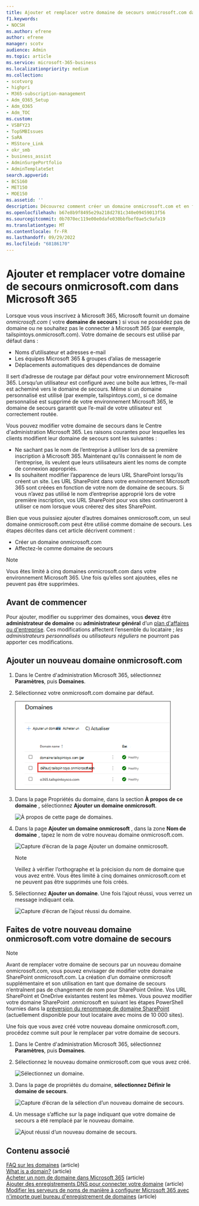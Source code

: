 ```yaml
---
title: Ajouter et remplacer votre domaine de secours onmicrosoft.com dans Microsoft 365
f1.keywords:
- NOCSH
ms.author: efrene
author: efrene
manager: scotv
audience: Admin
ms.topic: article
ms.service: microsoft-365-business
ms.localizationpriority: medium
ms.collection:
- scotvorg
- highpri
- M365-subscription-management
- Adm_O365_Setup
- Adm_O365
- Adm_TOC
ms.custom:
- VSBFY23
- TopSMBIssues
- SaRA
- MSStore_Link
- okr_smb
- business_assist
- AdminSurgePortfolio
- AdminTemplateSet
search.appverid:
- BCS160
- MET150
- MOE150
ms.assetid: ''
description: Découvrez comment créer un domaine onmicrosoft.com et en faire votre nouveau domaine de secours.
ms.openlocfilehash: b67e8b9f8495e29a218d2781c340e09459013f56
ms.sourcegitcommit: 0b7070ec119e00e0dafe030bbfbef0ae5c9afa19
ms.translationtype: MT
ms.contentlocale: fr-FR
ms.lasthandoff: 09/29/2022
ms.locfileid: "68186170"
---
```

# <a name="add-and-replace-your-onmicrosoftcom-fallback-domain-in-microsoft-365"></a>Ajouter et remplacer votre domaine de secours onmicrosoft.com dans Microsoft 365

Lorsque vous vous inscrivez à Microsoft 365, Microsoft fournit un domaine *onmicrosoft.com* ( votre **domaine de secours** ) si vous ne possédez pas de domaine ou ne souhaitez pas le connecter à Microsoft 365 (par exemple, tailspintoys.onmicrosoft.com). Votre domaine de secours est utilisé par défaut dans :

- Noms d’utilisateur et adresses e-mail
- Les équipes Microsoft 365 & groupes d’alias de messagerie
- Déplacements automatiques des dépendances de domaine

Il sert d’adresse de routage par défaut pour votre environnement Microsoft 365. Lorsqu’un utilisateur est configuré avec une boîte aux lettres, l’e-mail est acheminé vers le domaine de secours.  Même si un domaine personnalisé est utilisé (par exemple, tailspintoys.com), si ce domaine personnalisé est supprimé de votre environnement Microsoft 365, le domaine de secours garantit que l’e-mail de votre utilisateur est correctement routée.

Vous pouvez modifier votre domaine de secours dans le Centre d'administration Microsoft 365. Les raisons courantes pour lesquelles les clients modifient leur domaine de secours sont les suivantes :

- Ne sachant pas le nom de l’entreprise à utiliser lors de sa première inscription à Microsoft 365. Maintenant qu’ils connaissent le nom de l’entreprise, ils veulent que leurs utilisateurs aient les noms de compte de connexion appropriés. 
- Ils souhaitent modifier l’apparence de leurs URL SharePoint lorsqu’ils créent un site. Les URL SharePoint dans votre environnement Microsoft 365 sont créées en fonction de votre nom de domaine de secours. Si vous n’avez pas utilisé le nom d’entreprise approprié lors de votre première inscription, vos URL SharePoint pour vos sites continueront à utiliser ce nom lorsque vous créerez des sites SharePoint. 


Bien que vous puissiez ajouter d’autres domaines onmicrosoft.com, un seul domaine onmicrosoft.com peut être utilisé comme domaine de secours. Les étapes décrites dans cet article décrivent comment :
- Créer un domaine onmicrosoft.com
- Affectez-le comme domaine de secours

> [!NOTE]
> Vous êtes limité à cinq domaines onmicrosoft.com dans votre environnement Microsoft 365. Une fois qu’elles sont ajoutées, elles ne peuvent pas être supprimées. 
  
## <a name="before-you-begin"></a>Avant de commencer

Pour ajouter, modifier ou supprimer des domaines, vous **devez** être **administrateur de domaine** ou **administrateur général** d’un [plan d'affaires ou d'entreprise](https://products.office.com/business/office). Ces modifications affectent l’ensemble du locataire ; *les administrateurs personnalisés* ou *utilisateurs réguliers* ne pourront pas apporter ces modifications.


## <a name="add-a-new-onmicrosoftcom-domain"></a>Ajouter un nouveau domaine onmicrosoft.com

1. Dans le Centre d'administration Microsoft 365, sélectionnez **Paramètres**, puis **Domaines**.
2. Sélectionnez votre onmicrosoft.com domaine par défaut.

    ![Page Domaines.](../../media/onmicrosoft-domains.png)
  
3. Dans la page Propriétés du domaine, dans la section **À propos de ce domaine** , sélectionnez **Ajouter un domaine onmicrosoft**.

    ![À propos de cette page de domaines.](../../media/add-onmicrosoft-domain-link.png)

4. Dans la page **Ajouter un domaine onmicrosoft** , dans la zone **Nom de domaine** , tapez le nom de votre nouveau domaine onmicrosoft.com. 

    ![Capture d’écran de la page Ajouter un domaine onmicrosoft.](../../media/add-an-onmicrosoftcom-domain-page.png)

    > [!NOTE]
    > Veillez à vérifier l’orthographe et la précision du nom de domaine que vous avez entré. Vous êtes limité à cinq domaines onmicrosoft.com et ne peuvent pas être supprimés une fois créés.     

5. Sélectionnez **Ajouter un domaine**. Une fois l’ajout réussi, vous verrez un message indiquant cela. 
    
    ![Capture d’écran de l’ajout réussi du domaine.](../../media/domain-added.png)



## <a name="make-your-new-onmicrosoftcom-domain-your-fallback-domain"></a>Faites de votre nouveau domaine onmicrosoft.com votre domaine de secours


> [!NOTE]
> Avant de remplacer votre domaine de secours par un nouveau domaine onmicrosoft.com, vous pouvez envisager de modifier votre domaine SharePoint onmicrosoft.com. La création d’un domaine onmicrosoft supplémentaire et son utilisation en tant que domaine de secours n’entraînent pas de changement de nom pour SharePoint Online. Vos URL SharePoint et OneDrive existantes restent les mêmes.  Vous pouvez modifier votre domaine SharePoint .onmicrosoft en suivant les étapes PowerShell fournies dans la [préversion du renommage de domaine SharePoint](/sharepoint/change-your-sharepoint-domain-name) (actuellement disponible pour tout locataire avec moins de 10 000 sites).

Une fois que vous avez créé votre nouveau domaine onmicrosoft.com, procédez comme suit pour le remplacer par votre domaine de secours.

1. Dans le Centre d'administration Microsoft 365, sélectionnez **Paramètres**, puis **Domaines**. 

2. Sélectionnez le nouveau domaine onmicrosoft.com que vous avez créé.

    ![Sélectionnez un domaine.](../../media/onmicrosoft-domains-added.png) 

3. Dans la page de propriétés du domaine, **sélectionnez Définir le domaine de secours**.
 
    ![Capture d’écran de la sélection d’un nouveau domaine de secours.](../../media/new-fallback.png) 

4. Un message s’affiche sur la page indiquant que votre domaine de secours a été remplacé par le nouveau domaine.

    ![Ajout réussi d’un nouveau domaine de secours.](../../media/fallback-success.png) 

## <a name="related-content"></a>Contenu associé

[FAQ sur les domaines](domains-faq.yml) (article)</br>
[What is a domain?](../get-help-with-domains/what-is-a-domain.md) (article)</br>
[Acheter un nom de domaine dans Microsoft 365](../get-help-with-domains/buy-a-domain-name.md) (article)</br>
[Ajouter des enregistrements DNS pour connecter votre domaine](../get-help-with-domains/create-dns-records-at-any-dns-hosting-provider.md) (article)</br>
[Modifier les serveurs de noms de manière à configurer Microsoft 365 avec n'importe quel bureau d'enregistrement de domaines](../get-help-with-domains/change-nameservers-at-any-domain-registrar.md) (article)
